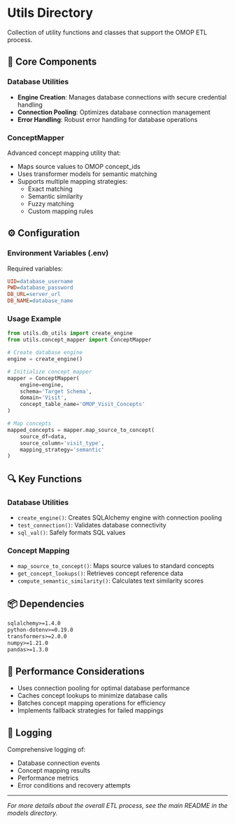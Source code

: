 # Utils Directory

Collection of utility functions and classes that support the OMOP ETL process.

## 🔧 Core Components

### Database Utilities
- **Engine Creation**: Manages database connections with secure credential handling
- **Connection Pooling**: Optimizes database connection management
- **Error Handling**: Robust error handling for database operations

### ConceptMapper
Advanced concept mapping utility that:
- Maps source values to OMOP concept_ids
- Uses transformer models for semantic matching
- Supports multiple mapping strategies:
  - Exact matching
  - Semantic similarity
  - Fuzzy matching
  - Custom mapping rules

## ⚙️ Configuration

### Environment Variables (.env)
Required variables:
```ini
UID=database_username
PWD=database_password
DB_URL=server_url
DB_NAME=database_name
```

### Usage Example
```python
from utils.db_utils import create_engine
from utils.concept_mapper import ConceptMapper

# Create database engine
engine = create_engine()

# Initialize concept mapper
mapper = ConceptMapper(
    engine=engine,
    schema='Target Schema',
    domain='Visit',
    concept_table_name='OMOP_Visit_Concepts'
)

# Map concepts
mapped_concepts = mapper.map_source_to_concept(
    source_df=data,
    source_column='visit_type',
    mapping_strategy='semantic'
)
```

## 🔍 Key Functions

### Database Utilities
- `create_engine()`: Creates SQLAlchemy engine with connection pooling
- `test_connection()`: Validates database connectivity
- `sql_val()`: Safely formats SQL values

### Concept Mapping
- `map_source_to_concept()`: Maps source values to standard concepts
- `get_concept_lookups()`: Retrieves concept reference data
- `compute_semantic_similarity()`: Calculates text similarity scores

## 📦 Dependencies

```txt
sqlalchemy>=1.4.0
python-dotenv>=0.19.0
transformers>=2.0.0
numpy>=1.21.0
pandas>=1.3.0
```

## 🚀 Performance Considerations

- Uses connection pooling for optimal database performance
- Caches concept lookups to minimize database calls
- Batches concept mapping operations for efficiency
- Implements fallback strategies for failed mappings

## 📝 Logging

Comprehensive logging of:
- Database connection events
- Concept mapping results
- Performance metrics
- Error conditions and recovery attempts

---

*For more details about the overall ETL process, see the main README in the models directory.*